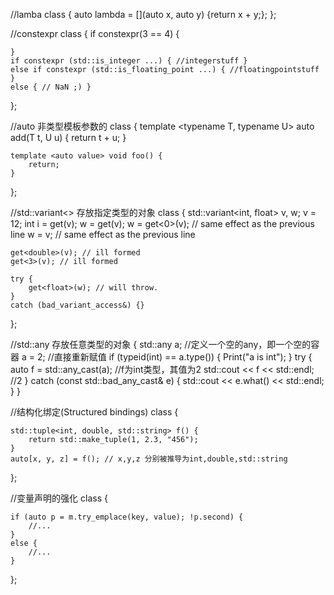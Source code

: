 //lamba
class
{
	auto lambda = [](auto x, auto y) {return x + y;};
};

//constexpr
class
{
	if constexpr(3 == 4)
	{

	}
	if constexpr (std::is_integer ...) { //integerstuff }
	else if constexpr (std::is_floating_point ...) { //floatingpointstuff }
	else { // NaN ;) }

};

//auto 非类型模板参数的 
class
{
	template <typename T, typename U>
	auto add(T t, U u) {
		return t + u;
	}


	template <auto value> void foo() {
		return;
	}
};

//std::variant<> 存放指定类型的对象
class
{
	std::variant<int, float> v, w;
	v = 12;
	int i = get<int>(v);
	w = get<int>(v);
	w = get<0>(v); // same effect as the previous line
	w = v; // same effect as the previous line

	get<double>(v); // ill formed
	get<3>(v); // ill formed

	try {
		get<float>(w); // will throw.
	}
	catch (bad_variant_access&) {}
};

//std::any 存放任意类型的对象
{
	std::any a;  //定义一个空的any，即一个空的容器
	a = 2;   //直接重新赋值
	if (typeid(int) == a.type())
	{
		Print("a is int");
	}
	try
	{
		auto f = std::any_cast<int>(a); //f为int类型，其值为2
		std::cout << f << std::endl; //2
	}
	catch (const std::bad_any_cast& e)
	{
		std::cout << e.what() << std::endl;
	}
}

//结构化绑定(Structured bindings)
class
{

	std::tuple<int, double, std::string> f() {
		return std::make_tuple(1, 2.3, "456");
	}
	auto[x, y, z] = f(); // x,y,z 分别被推导为int,double,std::string
};

//变量声明的强化
class
{

	if (auto p = m.try_emplace(key, value); !p.second) {
		//...
	}
	else {
		//...
	}
};